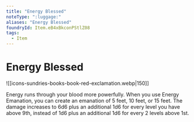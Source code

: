 ```yaml
---
title: "Energy Blessed"
noteType: ":luggage:"
aliases: "Energy Blessed"
foundryId: Item.eB4xBkconPStlZ08
tags:
  - Item
---
```


# Energy Blessed
![[icons-sundries-books-book-red-exclamation.webp|150]]

Energy runs through your blood more powerfully. When you use Energy Emanation, you can create an emanation of 5 feet, 10 feet, or 15 feet. The damage increases to 6d6 plus an additional 1d6 for every level you have above 9th, instead of 1d6 plus an additional 1d6 for every 2 levels above 1st.
